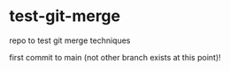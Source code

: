 # test-git-merge
repo to test git merge techniques

first commit to main (not other branch exists at this point)!
